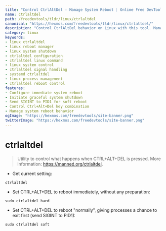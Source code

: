 ```yaml
---
title: "Control CtrlAltDel - Manage System Reboot | Online Free DevTools by Hexmos"
name: ctrlaltdel
path: /freedevtools/tldr/linux/ctrlaltdel
canonical: "https://hexmos.com/freedevtools/tldr/linux/ctrlaltdel/"
description: "Control CtrlAltDel behavior on Linux with this tool. Manage system reboots and signal handling for shutdown processes. Free online tool, no registration required."
category: linux
keywords:
- linux ctrlaltdel
- linux reboot manager
- linux system shutdown
- ctrlaltdel configuration
- ctrlaltdel linux command
- linux system control
- ctrlaltdel signal handling
- systemd ctrlaltdel
- linux process management
- ctrlaltdel reboot control
features:
- Configure immediate system reboot
- Initiate graceful system shutdown
- Send SIGINT to PID1 for soft reboot
- Control Ctrl+Alt+Del key combination
- Manage system reboot behavior
ogImage: "https://hexmos.com/freedevtools/site-banner.png"
twitterImage: "https://hexmos.com/freedevtools/site-banner.png"
---
```


# ctrlaltdel

> Utility to control what happens when CTRL+ALT+DEL is pressed.
> More information: <https://manned.org/ctrlaltdel>.

- Get current setting:

`ctrlaltdel`

- Set CTRL+ALT+DEL to reboot immediately, without any preparation:

`sudo ctrlaltdel hard`

- Set CTRL+ALT+DEL to reboot "normally", giving processes a chance to exit first (send SIGINT to PID1):

`sudo ctrlaltdel soft`
